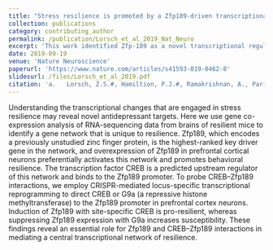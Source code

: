 ```yaml
---
title: "Stress resilience is promoted by a Zfp189-driven transcriptional network in prefrontal cortex"
collection: publications
category: contributing_author
permalink: /publication/Lorsch_et_al_2019_Nat_Neuro
excerpt: 'This work identified Zfp-189 as a novel transcriptional regulator that confers resiliency to depression in the mPFC.'
date: 2019-09-19
venue: 'Nature Neuroscience'
paperurl: 'https://www.nature.com/articles/s41593-019-0462-8'
slidesurl: /files/Lorsch_et_al_2019.pdf
citation: 'a.	Lorsch, Z.S.#, Hamiltion, P.J.#, Ramakrishnan, A., Parise, E.M., Salery, M., <b>Wright, W.J.</b>, Lepack, A., Mews, P., Issler, O., McKenzie, A., Zhou, X., Parise, L.F., Pirpinias, S.T., Torres, I.O., Kronman, H.G., Montgomery, S., Loh, Y-H.E., Labonte, B., Conkey, A., Symonds, A.E., Neve, R., Turecki, G., Maze, I., Dong, Y., Zhang, B., Shen, L., Bagot, R.C., & Nestler, E.J. (2019) . &quot;Stress resilience is promoted by a <i>Zfp189</i>-driven transcriptional network in prefrontal cortex.&quot; <b><i>Nature Neuroscience</i></b>. 22(9).'
---
```


Understanding the transcriptional changes that are engaged in stress resilience may reveal novel antidepressant targets. Here we use gene co-expression analysis of RNA-sequencing data from brains of resilient mice to identify a gene network that is unique to resilience. Zfp189, which encodes a previously unstudied zinc finger protein, is the highest-ranked key driver gene in the network, and overexpression of Zfp189 in prefrontal cortical neurons preferentially activates this network and promotes behavioral resilience. The transcription factor CREB is a predicted upstream regulator of this network and binds to the Zfp189 promoter. To probe CREB–Zfp189 interactions, we employ CRISPR-mediated locus-specific transcriptional reprogramming to direct CREB or G9a (a repressive histone methyltransferase) to the Zfp189 promoter in prefrontal cortex neurons. Induction of Zfp189 with site-specific CREB is pro-resilient, whereas suppressing Zfp189 expression with G9a increases susceptibility. These findings reveal an essential role for Zfp189 and CREB–Zfp189 interactions in mediating a central transcriptional network of resilience.

